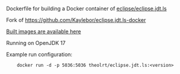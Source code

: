 Dockerfile for building a Docker container of [eclipse/eclipse.jdt.ls](https://github.com/eclipse-jdtls/eclipse.jdt.ls)

Fork of https://github.com/Kaylebor/eclipse.jdt.ls-docker

[Built images are available here](https://hub.docker.com/r/theolrt/eclipse.jdt.ls)

Running on OpenJDK 17

Example run configuration:

        docker run -d -p 5036:5036 theolrt/eclipse.jdt.ls:<version>
